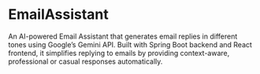 # EmailAssistant
An AI-powered Email Assistant that generates email replies in different tones using Google’s Gemini API. Built with Spring Boot backend and React frontend, it simplifies replying to emails by providing context-aware, professional or casual responses automatically.

